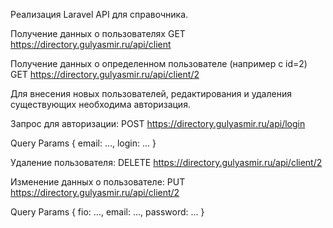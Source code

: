 Pеализация Laravel API для справочника. 



Получение данных о пользователях 
GET  https://directory.gulyasmir.ru/api/client



Получение данных о определенном пользователе (например с id=2)
GET  https://directory.gulyasmir.ru/api/client/2



Для внесения новых пользователей, редактирования и удаления существующих необходима авторизация.

Запрос для авторизации:
POST  https://directory.gulyasmir.ru/api/login

Query Params {
   email: ...,
   login: ...
}



Удаление пользователя:
DELETE  https://directory.gulyasmir.ru/api/client/2



Изменение данных о пользователе:
PUT  https://directory.gulyasmir.ru/api/client/2

Query Params {
   fio: ...,
   email: ...,
   password: ...
}
